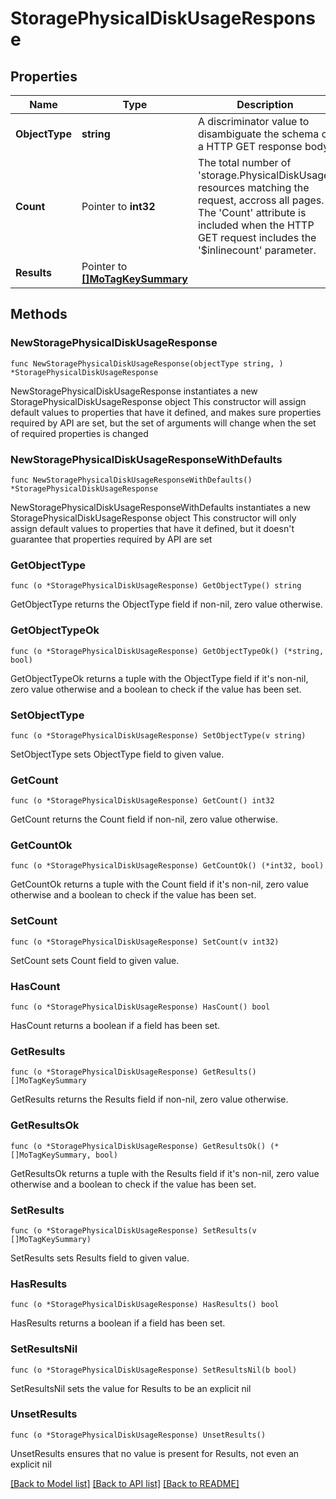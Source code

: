 # StoragePhysicalDiskUsageResponse

## Properties

Name | Type | Description | Notes
------------ | ------------- | ------------- | -------------
**ObjectType** | **string** | A discriminator value to disambiguate the schema of a HTTP GET response body. | 
**Count** | Pointer to **int32** | The total number of &#39;storage.PhysicalDiskUsage&#39; resources matching the request, accross all pages. The &#39;Count&#39; attribute is included when the HTTP GET request includes the &#39;$inlinecount&#39; parameter. | [optional] 
**Results** | Pointer to [**[]MoTagKeySummary**](mo.TagKeySummary.md) |  | [optional] 

## Methods

### NewStoragePhysicalDiskUsageResponse

`func NewStoragePhysicalDiskUsageResponse(objectType string, ) *StoragePhysicalDiskUsageResponse`

NewStoragePhysicalDiskUsageResponse instantiates a new StoragePhysicalDiskUsageResponse object
This constructor will assign default values to properties that have it defined,
and makes sure properties required by API are set, but the set of arguments
will change when the set of required properties is changed

### NewStoragePhysicalDiskUsageResponseWithDefaults

`func NewStoragePhysicalDiskUsageResponseWithDefaults() *StoragePhysicalDiskUsageResponse`

NewStoragePhysicalDiskUsageResponseWithDefaults instantiates a new StoragePhysicalDiskUsageResponse object
This constructor will only assign default values to properties that have it defined,
but it doesn't guarantee that properties required by API are set

### GetObjectType

`func (o *StoragePhysicalDiskUsageResponse) GetObjectType() string`

GetObjectType returns the ObjectType field if non-nil, zero value otherwise.

### GetObjectTypeOk

`func (o *StoragePhysicalDiskUsageResponse) GetObjectTypeOk() (*string, bool)`

GetObjectTypeOk returns a tuple with the ObjectType field if it's non-nil, zero value otherwise
and a boolean to check if the value has been set.

### SetObjectType

`func (o *StoragePhysicalDiskUsageResponse) SetObjectType(v string)`

SetObjectType sets ObjectType field to given value.


### GetCount

`func (o *StoragePhysicalDiskUsageResponse) GetCount() int32`

GetCount returns the Count field if non-nil, zero value otherwise.

### GetCountOk

`func (o *StoragePhysicalDiskUsageResponse) GetCountOk() (*int32, bool)`

GetCountOk returns a tuple with the Count field if it's non-nil, zero value otherwise
and a boolean to check if the value has been set.

### SetCount

`func (o *StoragePhysicalDiskUsageResponse) SetCount(v int32)`

SetCount sets Count field to given value.

### HasCount

`func (o *StoragePhysicalDiskUsageResponse) HasCount() bool`

HasCount returns a boolean if a field has been set.

### GetResults

`func (o *StoragePhysicalDiskUsageResponse) GetResults() []MoTagKeySummary`

GetResults returns the Results field if non-nil, zero value otherwise.

### GetResultsOk

`func (o *StoragePhysicalDiskUsageResponse) GetResultsOk() (*[]MoTagKeySummary, bool)`

GetResultsOk returns a tuple with the Results field if it's non-nil, zero value otherwise
and a boolean to check if the value has been set.

### SetResults

`func (o *StoragePhysicalDiskUsageResponse) SetResults(v []MoTagKeySummary)`

SetResults sets Results field to given value.

### HasResults

`func (o *StoragePhysicalDiskUsageResponse) HasResults() bool`

HasResults returns a boolean if a field has been set.

### SetResultsNil

`func (o *StoragePhysicalDiskUsageResponse) SetResultsNil(b bool)`

 SetResultsNil sets the value for Results to be an explicit nil

### UnsetResults
`func (o *StoragePhysicalDiskUsageResponse) UnsetResults()`

UnsetResults ensures that no value is present for Results, not even an explicit nil

[[Back to Model list]](../README.md#documentation-for-models) [[Back to API list]](../README.md#documentation-for-api-endpoints) [[Back to README]](../README.md)


